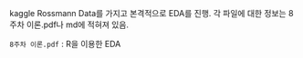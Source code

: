 kaggle Rossmann Data를 가지고 본격적으로 EDA를 진행.
각 파일에 대한 정보는 8주차 이론.pdf나 md에 적혀져 있음.

`8주차 이론.pdf` : R을 이용한 EDA
